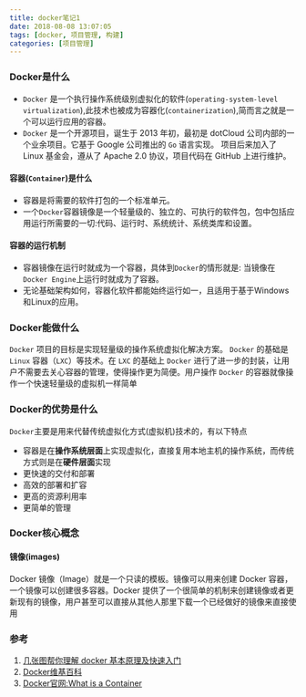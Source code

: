 ```yaml
---
title: docker笔记1
date: 2018-08-08 13:07:05
tags: [docker, 项目管理, 构建]
categories: [项目管理]
---
```

### Docker是什么
- `Docker` 是一个执行操作系统级别虚拟化的软件(`operating-system-level virtualization`),此技术也被成为容器化(`containerization`),简而言之就是一个可以运行应用的容器。
- `Docker` 是一个开源项目，诞生于 2013 年初，最初是 dotCloud 公司内部的一个业余项目。它基于 Google 公司推出的 `Go` 语言实现。 项目后来加入了 Linux 基金会，遵从了 Apache 2.0 协议，项目代码在 GitHub 上进行维护。
#### 容器(`Container`)是什么
- 容器是将需要的软件打包的一个标准单元。
- 一个`Docker`容器镜像是一个轻量级的、独立的、可执行的软件包，包中包括应用运行所需要的一切:代码、运行时、系统统计、系统类库和设置。
#### 容器的运行机制
- 容器镜像在运行时就成为一个容器，具体到`Docker`的情形就是: 当镜像在`Docker Engine`上运行时就成为了容器。
- 无论基础架构如何，容器化软件都能始终运行如一，且适用于基于Windows和Linux的应用。

### Docker能做什么
`Docker` 项目的目标是实现轻量级的操作系统虚拟化解决方案。 `Docker` 的基础是 `Linux` 容器（`LXC`）等技术。在 `LXC` 的基础上 `Docker` 进行了进一步的封装，让用户不需要去关心容器的管理，使得操作更为简便。用户操作 `Docker` 的容器就像操作一个快速轻量级的虚拟机一样简单

### Docker的优势是什么
`Docker`主要是用来代替传统虚拟化方式(虚拟机)技术的，有以下特点
- 容器是在**操作系统层面**上实现虚拟化，直接复用本地主机的操作系统，而传统方式则是在**硬件层面**实现
- 更快速的交付和部署
- 高效的部署和扩容
- 更高的资源利用率
- 更简单的管理

### Docker核心概念
#### 镜像(images)
Docker 镜像（Image）就是一个只读的模板。镜像可以用来创建 Docker 容器，一个镜像可以创建很多容器。Docker 提供了一个很简单的机制来创建镜像或者更新现有的镜像，用户甚至可以直接从其他人那里下载一个已经做好的镜像来直接使用

### 参考
1. [几张图帮你理解 docker 基本原理及快速入门](https://www.cnblogs.com/SzeCheng/p/6822905.html)
2. [Docker维基百科](https://en.wikipedia.org/wiki/Docker_(software))
3. [Docker官网:What is a Container](https://www.docker.com/resources/what-container)
